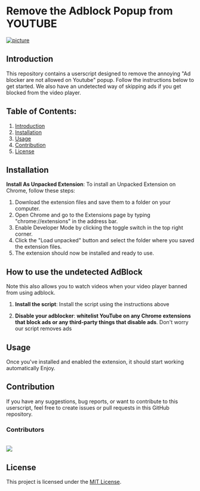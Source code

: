 # Remove the Adblock Popup from YOUTUBE
[![picture](https://github.com/TheRealJoelmatic/RemoveAdblockThing/blob/main/Thumnail.jpg?raw=true)](https://www.youtube.com/watch?v=jvSf10lgxs4&ab_channel=Joelmatic)
## Introduction

This repository contains a userscript designed to remove the annoying "Ad blocker are not allowed on Youtube" popup. Follow the instructions below to get started.
We also have an undetected way of skipping ads if you get blocked from the video player.

## Table of Contents:

1. [Introduction](#introduction)
2. [Installation](#installation)
3. [Usage](#usage)
4. [Contribution](#contribution)
5. [License](#license)

## Installation

**Install As Unpacked Extension**:
To install an Unpacked Extension on Chrome, follow these steps:

1. Download the extension files and save them to a folder on your computer.
2. Open Chrome and go to the Extensions page by typing "chrome://extensions" in the address bar.
3. Enable Developer Mode by clicking the toggle switch in the top right corner.
4. Click the "Load unpacked" button and select the folder where you saved the extension files.
5. The extension should now be installed and ready to use.

## How to use the undetected AdBlock

Note this also allows you to watch videos when your video player banned from using adblock.

1. **Install the script**:
   Install the script using the instructions above

2. **Disable your adblocker**:
   **whitelist YouTube on any Chrome extensions that block ads or any third-party things that disable ads**. Don't worry our script removes ads


## Usage

Once you've installed and enabled the extension, it should start working automatically Enjoy.

## Contribution

If you have any suggestions, bug reports, or want to contribute to this userscript, feel free to create issues or pull requests in this GitHub repository.

### Contributors

<br />
<a href="https://github.com/TheRealJoelmatic/RemoveAdblockThing/graphs/contributors">
  <img src="https://contrib.rocks/image?repo=TheRealJoelmatic/RemoveAdblockThing" />
</a>

## License

This project is licensed under the [MIT License](LICENSE).
